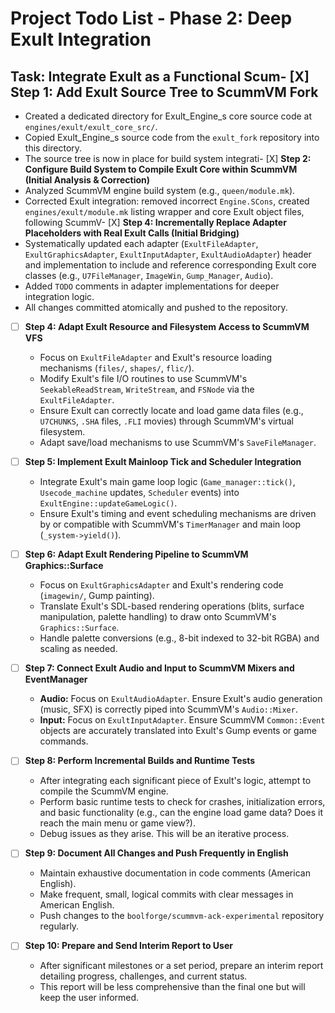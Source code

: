 # Project Todo List - Phase 2: Deep Exult Integration

## Task: Integrate Exult as a Functional Scum- [X] **Step 1: Add Exult Source Tree to ScummVM Fork**
  - Created a dedicated directory for Exult_Engine_s core source code at `engines/exult/exult_core_src/`.
  - Copied Exult_Engine_s source code from the `exult_fork` repository into this directory.
  - The source tree is now in place for build system integrati- [X] **Step 2: Configure Build System to Compile Exult Core within ScummVM (Initial Analysis & Correction)**
  - Analyzed ScummVM engine build system (e.g., `queen/module.mk`).
  - Corrected Exult integration: removed incorrect `Engine.SCons`, created `engines/exult/module.mk` listing wrapper and core Exult object files, following ScummV- [X] **Step 4: Incrementally Replace Adapter Placeholders with Real Exult Calls (Initial Bridging)**
  - Systematically updated each adapter (`ExultFileAdapter`, `ExultGraphicsAdapter`, `ExultInputAdapter`, `ExultAudioAdapter`) header and implementation to include and reference corresponding Exult core classes (e.g., `U7FileManager`, `ImageWin`, `Gump_Manager`, `Audio`).
  - Added `TODO` comments in adapter implementations for deeper integration logic.
  - All changes committed atomically and pushed to the repository.
- [ ] **Step 4: Adapt Exult Resource and Filesystem Access to ScummVM VFS**
  - Focus on `ExultFileAdapter` and Exult's resource loading mechanisms (`files/`, `shapes/`, `flic/`).
  - Modify Exult's file I/O routines to use ScummVM's `SeekableReadStream`, `WriteStream`, and `FSNode` via the `ExultFileAdapter`.
  - Ensure Exult can correctly locate and load game data files (e.g., `U7CHUNKS`, `.SHA` files, `.FLI` movies) through ScummVM's virtual filesystem.
  - Adapt save/load mechanisms to use ScummVM's `SaveFileManager`.

- [ ] **Step 5: Implement Exult Mainloop Tick and Scheduler Integration**
  - Integrate Exult's main game loop logic (`Game_manager::tick()`, `Usecode_machine` updates, `Scheduler` events) into `ExultEngine::updateGameLogic()`.
  - Ensure Exult's timing and event scheduling mechanisms are driven by or compatible with ScummVM's `TimerManager` and main loop (`_system->yield()`).

- [ ] **Step 6: Adapt Exult Rendering Pipeline to ScummVM Graphics::Surface**
  - Focus on `ExultGraphicsAdapter` and Exult's rendering code (`imagewin/`, Gump painting).
  - Translate Exult's SDL-based rendering operations (blits, surface manipulation, palette handling) to draw onto ScummVM's `Graphics::Surface`.
  - Handle palette conversions (e.g., 8-bit indexed to 32-bit RGBA) and scaling as needed.

- [ ] **Step 7: Connect Exult Audio and Input to ScummVM Mixers and EventManager**
  - **Audio:** Focus on `ExultAudioAdapter`. Ensure Exult's audio generation (music, SFX) is correctly piped into ScummVM's `Audio::Mixer`.
  - **Input:** Focus on `ExultInputAdapter`. Ensure ScummVM `Common::Event` objects are accurately translated into Exult's Gump events or game commands.

- [ ] **Step 8: Perform Incremental Builds and Runtime Tests**
  - After integrating each significant piece of Exult's logic, attempt to compile the ScummVM engine.
  - Perform basic runtime tests to check for crashes, initialization errors, and basic functionality (e.g., can the engine load game data? Does it reach the main menu or game view?).
  - Debug issues as they arise. This will be an iterative process.

- [ ] **Step 9: Document All Changes and Push Frequently in English**
  - Maintain exhaustive documentation in code comments (American English).
  - Make frequent, small, logical commits with clear messages in American English.
  - Push changes to the `boolforge/scummvm-ack-experimental` repository regularly.

- [ ] **Step 10: Prepare and Send Interim Report to User**
  - After significant milestones or a set period, prepare an interim report detailing progress, challenges, and current status.
  - This report will be less comprehensive than the final one but will keep the user informed.

